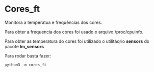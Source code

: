 # Cores_ft

Monitora a temperatua e frequências dos cores.

Para obter a frequencia dos cores foi usado o arquivo /proc/cpuinfo.

Para obter as temperatura do cores foi utilizado o utilitáqrio **sensors** do pacote **lm_sensors**

Para rodar basta fazer:

```console
python3 -m cores_ft
```
